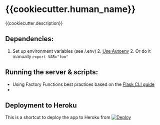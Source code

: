 # {{cookiecutter.human_name}}

{{cookiecutter.description}}

## Dependencies:
1. Set up environment variables (see /.env)
    2. [Use Autoenv](https://github.com/kennethreitz/autoenv)
    2. Or do it manually ```export VAR="foo"```


## Running the server & scripts:
 * Using Factory Functions best practices based on the [Flask CLI guide](http://flask.pocoo.org/docs/0.12/cli/#factory-functions)
 * 

## Deployment to Heroku
This is a shortcut to deploy the app to Heroku from 
[![Deploy](https://www.herokucdn.com/deploy/button.svg)](https://heroku.com/deploy?template=https://github.com/{{cookiecutter.github_user}}/{{cookiecutter.app_slug}})
